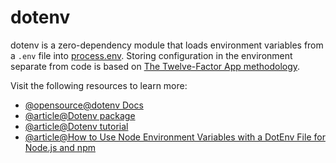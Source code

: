 # dotenv

dotenv is a zero-dependency module that loads environment variables from a `.env` file into [process.env](https://nodejs.org/docs/latest/api/process.html#process_process_env). Storing configuration in the environment separate from code is based on [The Twelve-Factor App methodology](https://12factor.net/config).

Visit the following resources to learn more:

- [@opensource@dotenv Docs](https://github.com/motdotla/dotenv#readme)
- [@article@Dotenv package](https://www.npmjs.com/package/dotenv)
- [@article@Dotenv tutorial](https://zetcode.com/javascript/dotenv/)
- [@article@How to Use Node Environment Variables with a DotEnv File for Node.js and npm](https://www.freecodecamp.org/news/how-to-use-node-environment-variables-with-a-dotenv-file-for-node-js-and-npm/)
